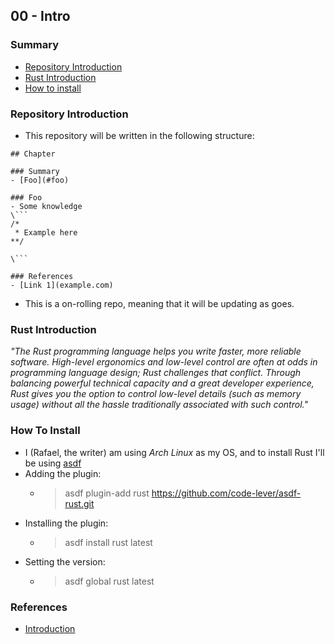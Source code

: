 ## 00 - Intro

### Summary
- [Repository Introduction](#repository-introduction)
- [Rust Introduction](#rust-introduction)
- [How to install](#how-to-install)

### Repository Introduction
- This repository will be written in the following structure:
```
## Chapter

### Summary
- [Foo](#foo)

### Foo
- Some knowledge
\```
/*
 * Example here
**/

\```

### References
- [Link 1](example.com)
```
- This is a on-rolling repo, meaning that it will be updating as goes.

### Rust Introduction
_"The Rust programming language helps you write faster, more reliable software. High-level ergonomics and low-level control are often at odds in programming language design; Rust challenges that conflict. Through balancing powerful technical capacity and a great developer experience, Rust gives you the option to control low-level details (such as memory usage) without all the hassle traditionally associated with such control."_

### How To Install
- I (Rafael, the writer) am using _Arch Linux_ as my OS, and to install Rust I'll be using [asdf](https://asdf-vm.com/)
- Adding the plugin:
  - > asdf plugin-add rust https://github.com/code-lever/asdf-rust.git
- Installing the plugin:
  - > asdf install rust latest
- Setting the version:
  - > asdf global rust latest

### References
- [Introduction](https://doc.rust-lang.org/book/ch00-00-introduction.html)
